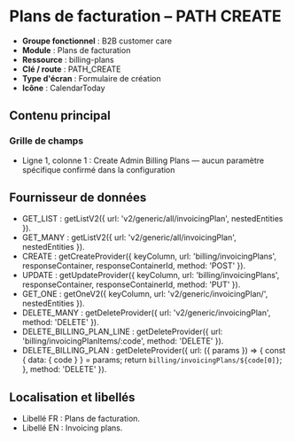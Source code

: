 # Plans de facturation – PATH CREATE

- **Groupe fonctionnel** : B2B customer care
- **Module** : Plans de facturation
- **Ressource** : billing-plans
- **Clé / route** : PATH_CREATE
- **Type d'écran** : Formulaire de création
- **Icône** : CalendarToday

## Contenu principal
### Grille de champs
- Ligne 1, colonne 1 : Create Admin Billing Plans — aucun paramètre spécifique confirmé dans la configuration

## Fournisseur de données
- GET_LIST : getListV2({
  url: 'v2/generic/all/invoicingPlan',
  nestedEntities
}).
- GET_MANY : getListV2({
  url: 'v2/generic/all/invoicingPlan',
  nestedEntities
}).
- CREATE : getCreateProvider({
  keyColumn,
  url: 'billing/invoicingPlans',
  responseContainer,
  responseContainerId,
  method: 'POST'
}).
- UPDATE : getUpdateProvider({
  keyColumn,
  url: 'billing/invoicingPlans',
  responseContainer,
  responseContainerId,
  method: 'PUT'
}).
- GET_ONE : getOneV2({
  keyColumn,
  url: 'v2/generic/invoicingPlan/',
  nestedEntities
}).
- DELETE_MANY : getDeleteProvider({
  url: 'v2/generic/invoicingPlan',
  method: 'DELETE'
}).
- DELETE_BILLING_PLAN_LINE : getDeleteProvider({
  url: 'billing/invoicingPlanItems/:code',
  method: 'DELETE'
}).
- DELETE_BILLING_PLAN : getDeleteProvider({
  url: ({
    params
  }) => {
    const {
      data: {
        code
      }
    } = params;
    return `billing/invoicingPlans/${code[0]}`;
  },
  method: 'DELETE'
}).

## Localisation et libellés
- Libellé FR : Plans de facturation.
- Libellé EN : Invoicing plans.